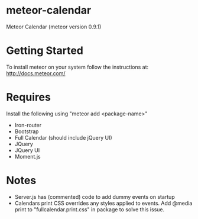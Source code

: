 meteor-calendar
===============

Meteor Calendar (meteor version 0.9.1)

Getting Started
===============

To install meteor on your system follow the instructions at: http://docs.meteor.com/

Requires
===============

Install the following using "meteor add \<package-name\>"

- Iron-router
- Bootstrap
- Full Calendar (should include jQuery UI)
- JQuery
- JQuery UI
- Moment.js

Notes
===============
- Server.js has (commented) code to add dummy events on startup
- Calendars print CSS overrides any styles applied to events. Add @media print to "fullcalendar.print.css" in package to solve this issue. 



